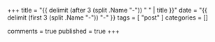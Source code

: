 +++
title = "{{ delimit (after 3 (split .Name "-")) " " | title }}"
date = "{{ delimit (first 3 (split .Name "-")) "-" }}
tags = [
   "post"
]
categories = []

comments = true
published = true
+++
